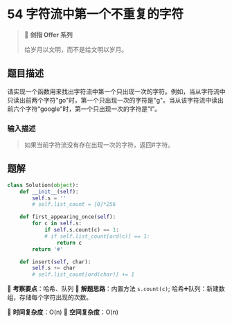 # 54 字符流中第一个不重复的字符

> 🌟 **剑指 Offer 系列**
>
> 给岁月以文明，而不是给文明以岁月。

## 题目描述

请实现一个函数用来找出字符流中第一个只出现一次的字符。例如，当从字符流中只读出前两个字符"go"时，第一个只出现一次的字符是"g"。当从该字符流中读出前六个字符“google"时，第一个只出现一次的字符是"l"。

### 输入描述

> 如果当前字符流没有存在出现一次的字符，返回#字符。

## 题解

```python
class Solution(object):
    def __init__(self):
        self.s = ''
        # self.list_count = [0]*256

    def first_appearing_once(self):
        for c in self.s:
            if self.s.count(c) == 1:
            # if self.list_count[ord(c)] == 1:
                return c
        return '#'

    def insert(self, char):
        self.s += char
        # self.list_count[ord(char)] += 1
```

🍥 **考察要点**：哈希、队列
🍬 **解题思路**：内置方法 `s.count(c)`; 哈希➕队列：新建数组，存储每个字符出现的次数。

🍉 **时间复杂度**：O(n)
🍭 **空间复杂度**：O(n)

